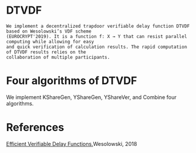 # DTVDF
	We implement a decentralized trapdoor verifiable delay function DTVDF based on Wesolowski’s VDF scheme 
 	(EUROCRYPT'2019). It is a function f: X → Y that can resist parallel computing while allowing for easy
	and quick verification of calculation results. The rapid computation of DTVDF results relies on the
 	collaboration of multiple participants. 
 # Four algorithms of DTVDF
  
We implement KShareGen, YShareGen, YShareVer, and Combine four algorithms.

 # References
 
[Efficient Verifiable Delay Functions.](https://eprint.iacr.org/2018/623.pdf)Wesolowski, 2018
